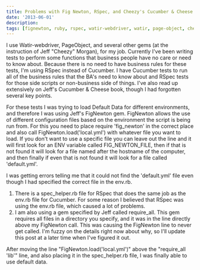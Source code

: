```yaml
---
title: Problems with Fig Newton, RSpec, and Cheezy's Cucumber & Cheese
date: '2013-06-01'
description:
tags: [fignewton, ruby, rspec, watir-webdriver, watir, page-object, cheezy]
---
```


I use Watir-webdriver, PageObject, and several other gems (at the instruction of Jeff "Cheezy" Morgan), for my job. Currently I've been writing tests to perform some functions that business people have no care or need to know about. Because there is no need to have business rules for these tests, I'm using RSpec instead of Cucumber. I have Cucumber tests to run all of the business rules that the BA's need to know about and RSpec tests for those side scripts or non-business side of things. I've also read up extensively on Jeff's Cucumber & Cheese book, though I had forgotten several key points. 

For these tests I was trying to load Default Data for different environments, and therefore I was using Jeff's FigNewton gem. FigNewton allows the use of different configuration files based on the environment the script is being run from. For this you need to place require 'fig_newton' in the correct place and also call FigNewton.load('local.yml') with whatever file you want to load. If you don't want to use a specific file you can leave out the line and it will first look for an ENV variable called FIG_NEWTON_FILE, then if that is not found it will look for a file named after the hostname of the computer, and then finally if even that is not found it will look for a file called 'default.yml'. 

I was getting errors telling me that it could not find the 'default.yml' file even though I had specified the correct file in the env.rb.

1. There is a spec_helper.rb file for RSpec that does the same job as the env.rb file for Cucumber. For some reason I believed that RSpec was using the env.rb file, which caused a lot of problems. 
2. I am also using a gem specified by Jeff called require_all. This gem requires all files in a directory you specify, and it was in the line directly above my FigNewton call. This was causing the FigNewton line to never get called. I'm fuzzy on the details right now about why, so I'll update this post at a later time when I've figured it out.  

After moving the line "FigNewton.load('local.yml')" above the "require_all 'lib'" line, and also placing it in the spec_helper.rb file, I was finally able to use default data. 

